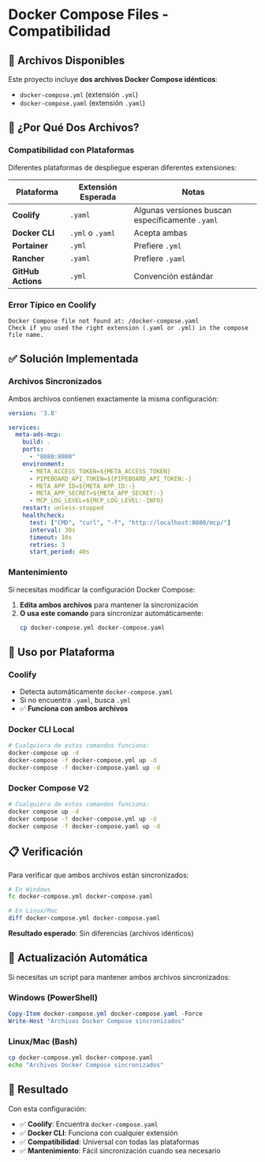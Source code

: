 # Docker Compose Files - Compatibilidad

## 📁 Archivos Disponibles

Este proyecto incluye **dos archivos Docker Compose idénticos**:

- `docker-compose.yml` (extensión `.yml`)
- `docker-compose.yaml` (extensión `.yaml`)

## 🤔 ¿Por Qué Dos Archivos?

### Compatibilidad con Plataformas
Diferentes plataformas de despliegue esperan diferentes extensiones:

| Plataforma | Extensión Esperada | Notas |
|------------|-------------------|-------|
| **Coolify** | `.yaml` | Algunas versiones buscan específicamente `.yaml` |
| **Docker CLI** | `.yml` o `.yaml` | Acepta ambas |
| **Portainer** | `.yml` | Prefiere `.yml` |
| **Rancher** | `.yaml` | Prefiere `.yaml` |
| **GitHub Actions** | `.yml` | Convención estándar |

### Error Típico en Coolify
```
Docker Compose file not found at: /docker-compose.yaml
Check if you used the right extension (.yaml or .yml) in the compose file name.
```

## ✅ Solución Implementada

### Archivos Sincronizados
Ambos archivos contienen exactamente la misma configuración:

```yaml
version: '3.8'

services:
  meta-ads-mcp:
    build: .
    ports:
      - "8080:8080"
    environment:
      - META_ACCESS_TOKEN=${META_ACCESS_TOKEN}
      - PIPEBOARD_API_TOKEN=${PIPEBOARD_API_TOKEN:-}
      - META_APP_ID=${META_APP_ID:-}
      - META_APP_SECRET=${META_APP_SECRET:-}
      - MCP_LOG_LEVEL=${MCP_LOG_LEVEL:-INFO}
    restart: unless-stopped
    healthcheck:
      test: ["CMD", "curl", "-f", "http://localhost:8080/mcp/"]
      interval: 30s
      timeout: 10s
      retries: 3
      start_period: 40s
```

### Mantenimiento
Si necesitas modificar la configuración Docker Compose:

1. **Edita ambos archivos** para mantener la sincronización
2. **O usa este comando** para sincronizar automáticamente:
   ```bash
   cp docker-compose.yml docker-compose.yaml
   ```

## 🚀 Uso por Plataforma

### Coolify
- Detecta automáticamente `docker-compose.yaml`
- Si no encuentra `.yaml`, busca `.yml`
- ✅ **Funciona con ambos archivos**

### Docker CLI Local
```bash
# Cualquiera de estos comandos funciona:
docker-compose up -d
docker-compose -f docker-compose.yml up -d
docker-compose -f docker-compose.yaml up -d
```

### Docker Compose V2
```bash
# Cualquiera de estos comandos funciona:
docker compose up -d
docker compose -f docker-compose.yml up -d
docker compose -f docker-compose.yaml up -d
```

## 📋 Verificación

Para verificar que ambos archivos están sincronizados:

```bash
# En Windows
fc docker-compose.yml docker-compose.yaml

# En Linux/Mac
diff docker-compose.yml docker-compose.yaml
```

**Resultado esperado**: Sin diferencias (archivos idénticos)

## 🔄 Actualización Automática

Si necesitas un script para mantener ambos archivos sincronizados:

### Windows (PowerShell)
```powershell
Copy-Item docker-compose.yml docker-compose.yaml -Force
Write-Host "Archivos Docker Compose sincronizados"
```

### Linux/Mac (Bash)
```bash
cp docker-compose.yml docker-compose.yaml
echo "Archivos Docker Compose sincronizados"
```

## 🎯 Resultado

Con esta configuración:
- ✅ **Coolify**: Encuentra `docker-compose.yaml`
- ✅ **Docker CLI**: Funciona con cualquier extensión
- ✅ **Compatibilidad**: Universal con todas las plataformas
- ✅ **Mantenimiento**: Fácil sincronización cuando sea necesario
